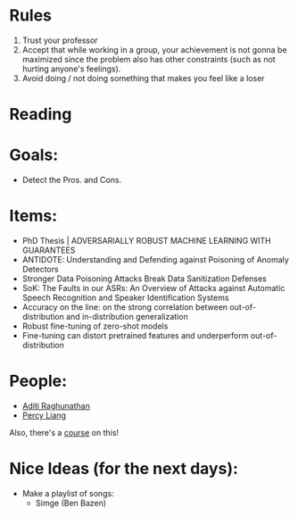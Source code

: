 # Rules

1. Trust your professor
2. Accept that while working in a group, your achievement is not gonna be maximized since the problem also has other constraints (such as not hurting anyone's feelings).
3. Avoid doing / not doing something that makes you feel like a loser
# Reading

# Goals:

- Detect the Pros. and Cons.

# Items:

- PhD Thesis | ADVERSARIALLY ROBUST MACHINE LEARNING WITH GUARANTEES
- ANTIDOTE: Understanding and Defending against Poisoning of Anomaly Detectors
- Stronger Data Poisoning Attacks Break Data Sanitization Defenses
- SoK: The Faults in our ASRs: An Overview of Attacks against Automatic Speech Recognition and Speaker Identification Systems
- Accuracy on the line: on the strong correlation between out-of-distribution and in-distribution generalization
- Robust fine-tuning of zero-shot models
- Fine-tuning can distort pretrained features and underperform out-of-distribution

# People:
- [Aditi Raghunathan](https://scholar.google.com/citations?hl=en&user=Ch9iRwQAAAAJ&view_op=list_works&sortby=pubdate)
- [Percy Liang](https://scholar.google.com/citations?hl=en&user=pouyVyUAAAAJ&view_op=list_works&sortby=pubdate)

Also, there's a [course](https://sites.google.com/view/evalmodel) on this!

# Nice Ideas (for the next days):
- Make a playlist of songs:
  - Simge (Ben Bazen)
